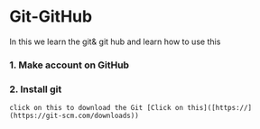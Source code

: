 # Git-GitHub
In this we learn the git& git hub and learn how to use this 
### 1. Make account on GitHub 
### 2. Install git 
    click on this to download the Git [Click on this]([https://](https://git-scm.com/downloads))
    

